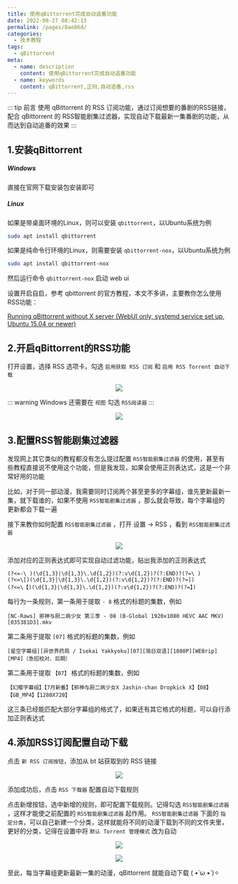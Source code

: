 ```yaml
---
title: 使用qBittorrent完成自动追番功能
date: 2022-08-27 08:42:13
permalink: /pages/8ae86d/
categories:
  - 技术教程
tags:
  - qBittorrent
meta:
  - name: description
    content: 使用qBittorrent完成自动追番功能
  - name: keywords
    content: qBittorrent,正则,自动追番,rss
---
```




::: tip 前言
使用 qBittorrent 的 RSS 订阅功能，通过订阅想要的番剧的RSS链接，配合 qBittorrent 的 RSS智能剧集过滤器，实现自动下载最新一集番剧的功能，从而达到自动追番的效果
:::
<!-- more -->

## 1.安装qBittorrent

##### Windows

直接在官网下载安装包安装即可

##### Linux

如果是带桌面环境的Linux，则可以安装 `qbittorrent`，以Ubuntu系统为例

```bash
sudo apt install qbittorrent 
```

如果是纯命令行环境的Linux，则需要安装 `qbittorrent-nox`，以Ubuntu系统为例

```bash
sudo apt install qbittorrent-nox
```

然后运行命令 `qbittorrent-nox` 启动 web ui

设置开启自启，参考 qbittorrent 的官方教程，本文不多讲，主要教你怎么使用RSS功能：

[Running qBittorrent without X server (WebUI only, systemd service set up, Ubuntu 15.04 or newer)](https://github.com/qbittorrent/qBittorrent/wiki/Running-qBittorrent-without-X-server-(WebUI-only,-systemd-service-set-up,-Ubuntu-15.04-or-newer)#setup-the-systemd-service)

## 2.开启qBittorrent的RSS功能

打开设置，选择 RSS 选项卡。勾选 `启用获取 RSS 订阅` 和 `启用 RSS Torrent 自动下载`

<p align="center"><img src="~public/assets/page-img/2022/20220827/1.webp" style="cursor: zoom-in;"></p>

::: warning
Windows 还需要在 `视图` 勾选 `RSS阅读器`
:::

<p align="center"><img src="~public/assets/page-img/2022/20220827/2.webp" style="cursor: zoom-in;"></p>

## 3.配置RSS智能剧集过滤器

发现网上其它类似的教程都没有怎么提过配置 `RSS智能剧集过滤器` 的使用，甚至有些教程直接说不使用这个功能，但是我发现，如果会使用正则表达式，这是一个非常好用的功能

比如，对于同一部动漫，我需要同时订阅两个甚至更多的字幕组，谁先更新最新一集，就下载谁的，如果不使用 `RSS智能剧集过滤器` ，那么就会导致，每个字幕组的更新都会下载一遍

接下来教你如何配置  `RSS智能剧集过滤器` ，打开 设置 -> RSS ，看到  `RSS智能剧集过滤器` 

<p align="center"><img src="~public/assets/page-img/2022/20220827/4.webp" style="cursor: zoom-in;"></p>

添加对应的正则表达式即可实现自动过滤功能，贴出我添加的正则表达式

```
(?<=-\ )(\d{1,3}|\d{1,3}\.\d{1,2})(?:v\d{1,2})?(?:END)?(?=\ )
(?<=\[)(\d{1,3}|\d{1,3}\.\d{1,2})(?:v\d{1,2})?(?:END)?(?=])
(?<=\【)(\d{1,3}|\d{1,3}\.\d{1,2})(?:v\d{1,2})?(?:END)?(?=】)
```

每行为一条规则，第一条用于提取 `- 8` 格式的标题的集数，例如

```
[NC-Raws] 邪神与厨二病少女 第三季 - 08 (B-Global 1920x1080 HEVC AAC MKV) [035381D3].mkv
```

第二条用于提取 `[07]` 格式的标题的集数，例如

```
[星空字幕组][异世界药局 / Isekai Yakkyoku][07][简日双语][1080P][WEBrip][MP4]（急招校对、后期）
```

第二条用于提取 `【07】` 格式的标题的集数，例如

```
【幻樱字幕组】【7月新番】【邪神与厨二病少女X Jashin-chan Dropkick X】【08】【GB_MP4】【1280X720】
```

这三条已经能匹配大部分字幕组的格式了，如果还有其它格式的标题，可以自行添加正则表达式

## 4.添加RSS订阅配置自动下载

点击 `新 RSS 订阅按钮`，添加从 bt 站获取到的 RSS 链接

<p align="center"><img src="~public/assets/page-img/2022/20220827/3.webp" style="cursor: zoom-in;"></p>

添加成功后，点击 `RSS 下载器` 配置自动下载规则

点击新增按钮，选中新增的规则，即可配置下载规则。记得勾选 `RSS智能剧集过滤器` ，这样才能使之前配置的 `RSS智能剧集过滤器` 起作用。 `RSS智能剧集过滤器` 下面的 `指定分类`，可以自己新建一个分类，这样就能将不同的动漫下载到不同的文件夹里，更好的分类，记得在设置中将 `默认 Torrent 管理模式` 改为自动

<p align="center"><img src="~public/assets/page-img/2022/20220827/5.webp" style="cursor: zoom-in;"></p>

<p align="center"><img src="~public/assets/page-img/2022/20220827/6.webp" style="cursor: zoom-in;"></p>

至此，每当字幕组更新最新一集的动漫，qBittorrent 就能自动下载 ( •̀ ω •́ )✧
